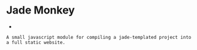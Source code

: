 # Jade Monkey
-
```
A small javascript module for compiling a jade-templated project into a full static website.
```